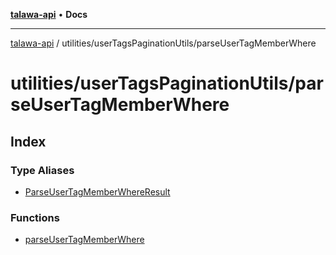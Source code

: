 [**talawa-api**](../../../README.md) • **Docs**

***

[talawa-api](../../../modules.md) / utilities/userTagsPaginationUtils/parseUserTagMemberWhere

# utilities/userTagsPaginationUtils/parseUserTagMemberWhere

## Index

### Type Aliases

- [ParseUserTagMemberWhereResult](type-aliases/ParseUserTagMemberWhereResult.md)

### Functions

- [parseUserTagMemberWhere](functions/parseUserTagMemberWhere.md)
